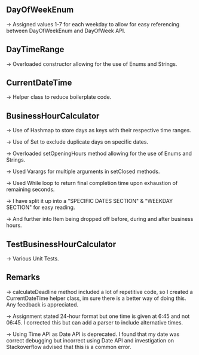 DayOfWeekEnum
--------------			
-> Assigned values 1-7 for each weekday to allow for easy referencing between DayOfWeekEnum and DayOfWeek API.

DayTimeRange
--------------
-> Overloaded constructor allowing for the use of Enums and Strings.

CurrentDateTime
--------------
-> Helper class to reduce boilerplate code.

BusinessHourCalculator 
--------------    
-> Use of Hashmap to store days as keys with their respective time ranges.

-> Use of Set to exclude duplicate days on specific dates.

-> Overloaded setOpeningHours method allowing for the use of Enums and Strings.

-> Used Varargs for multiple arguments in setClosed methods.

-> Used While loop to return final completion time upon exhaustion of remaining seconds.

-> I have split it up into a "SPECIFIC DATES SECTION" & "WEEKDAY SECTION" for easy reading.

-> And further into Item being dropped off before, during and after business hours.

TestBusinessHourCalculator
--------------
-> Various Unit Tests.

Remarks 
--------------
-> calculateDeadline method included a lot of repetitive code, so I created a CurrentDateTime helper class, im sure there is a better way of doing this. Any feedback is appreciated.
    
-> Assignment stated 24-hour format but one time is given at 6:45 and not 06:45. I corrected this but can add a parser to include alternative times.

-> Using Time API as Date API is deprecated. I found that my date was correct debugging but incorrect using Date API and investigation on Stackoverflow advised that this is a common error.
